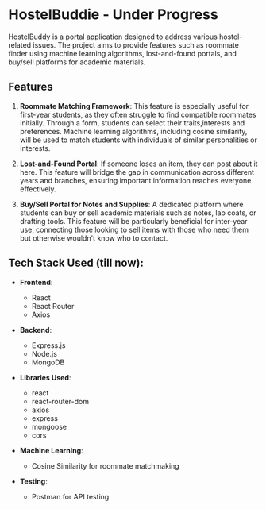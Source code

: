 # HostelBuddie - Under Progress

HostelBuddy is a portal application designed to address various hostel-related issues. 
The project aims to provide features such as roommate finder using machine learning algorithms, lost-and-found portals, and buy/sell platforms for academic materials.

## Features

1. **Roommate Matching Framework**: This feature is especially useful for first-year students, as they often struggle to find compatible roommates initially. Through a form, students can select their traits,interests and  preferences. Machine learning algorithms, including cosine similarity, will be used to match students with individuals of similar personalities or interests.

2. **Lost-and-Found Portal**: If someone loses an item, they can post about it here. This feature will bridge the gap in communication across different years and branches, ensuring important information reaches everyone effectively.

3. **Buy/Sell Portal for Notes and Supplies**: A dedicated platform where students can buy or sell academic materials such as notes, lab coats, or drafting tools. This feature will be particularly beneficial for inter-year use, connecting those looking to sell items with those who need them but otherwise wouldn't know who to contact.

## Tech Stack Used (till now):

- **Frontend**: 
  - React
  - React Router
  - Axios

- **Backend**:
  - Express.js
  - Node.js
  - MongoDB

- **Libraries Used**:
  - react
  - react-router-dom
  - axios
  - express
  - mongoose
  - cors

- **Machine Learning**:
  - Cosine Similarity for roommate matchmaking

- **Testing**:
  - Postman for API testing

